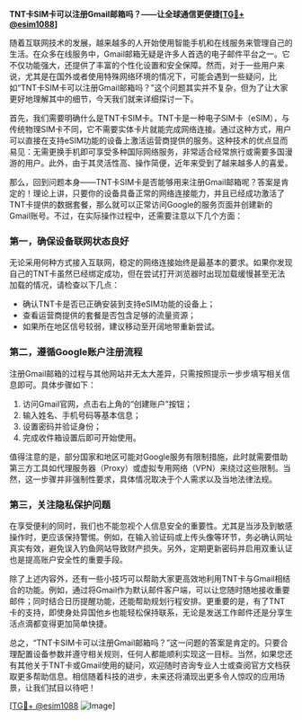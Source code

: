 **TNT卡SIM卡可以注册Gmail邮箱吗？——让全球通信更便捷[[TG💪+ @esim1088](https://t.me/s/esim1088)]**

随着互联网技术的发展，越来越多的人开始使用智能手机和在线服务来管理自己的生活。在众多在线服务中，Gmail邮箱无疑是许多人首选的电子邮件平台之一。它不仅功能强大，还提供了丰富的个性化设置和安全保障。然而，对于一些用户来说，尤其是在国外或者使用特殊网络环境的情况下，可能会遇到一些疑问，比如“TNT卡SIM卡可以注册Gmail邮箱吗？”这个问题其实并不复杂，但为了让大家更好地理解其中的细节，今天我们就来详细探讨一下。

首先，我们需要明确什么是TNT卡SIM卡。TNT卡是一种电子SIM卡（eSIM），与传统物理SIM卡不同，它不需要实体卡片就能完成网络连接。通过这种方式，用户可以直接在支持eSIM功能的设备上激活运营商提供的服务。这种技术的优点显而易见：无需更换手机即可享受多种国际网络服务，非常适合经常旅行或需要多国漫游的用户。此外，由于其灵活性高、操作简便，近年来受到了越来越多人的喜爱。

那么，回到问题本身——TNT卡SIM卡是否能够用来注册Gmail邮箱呢？答案是肯定的！理论上讲，只要你的设备具备正常的网络连接能力，并且已经成功激活了TNT卡提供的数据套餐，那么就可以正常访问Google的服务页面并创建新的Gmail账号。不过，在实际操作过程中，还需要注意以下几个方面：

### 第一，确保设备联网状态良好
无论采用何种方式接入互联网，稳定的网络连接始终是最基本的要求。如果你发现自己的TNT卡虽然已经绑定成功，但在尝试打开浏览器时出现加载缓慢甚至无法加载的情况，请检查以下几点：
- 确认TNT卡是否已正确安装到支持eSIM功能的设备上；
- 查看运营商提供的套餐是否包含足够的流量资源；
- 如果所在地区信号较弱，建议移动至开阔地带重新尝试。

### 第二，遵循Google账户注册流程
注册Gmail邮箱的过程与其他网站并无太大差异，只需按照提示一步步填写相关信息即可。具体步骤如下：
1. 访问Gmail官网，点击右上角的“创建账户”按钮；
2. 输入姓名、手机号码等基本信息；
3. 设置密码并验证身份；
4. 完成收件箱设置后即可开始使用。

值得注意的是，部分国家和地区可能对Google服务有限制措施，此时就需要借助第三方工具如代理服务器（Proxy）或虚拟专用网络（VPN）来绕过这些限制。当然，这一步骤并非强制性要求，具体情况取决于个人需求以及当地法律法规。

### 第三，关注隐私保护问题
在享受便利的同时，我们也不能忽视个人信息安全的重要性。尤其是当涉及到敏感操作时，更应该保持警惕。例如，在输入验证码或上传头像等环节，务必确认网址真实有效，避免误入钓鱼网站导致财产损失。另外，定期更新密码并启用双重认证也是提高账户安全性的重要手段。

除了上述内容外，还有一些小技巧可以帮助大家更高效地利用TNT卡与Gmail相结合的功能。例如，通过将Gmail作为默认邮件客户端，可以让您随时随地接收重要邮件；同时结合日历提醒功能，还能帮助规划行程安排。更重要的是，有了TNT卡的支持，即使身处异国他乡也能轻松保持联系，无论是发送工作邮件还是分享生活点滴都变得更加简单快捷。

总之，“TNT卡SIM卡可以注册Gmail邮箱吗？”这一问题的答案是肯定的。只要合理配置设备参数并遵守相关规则，任何人都能顺利实现这一目标。当然，如果您还有其他关于TNT卡或Gmail使用的疑问，欢迎随时咨询专业人士或查阅官方文档获取更多帮助信息。相信随着科技的进步，未来还将涌现出更多令人惊叹的应用场景，让我们拭目以待吧！

[[TG💪+ @esim1088](https://t.me/s/esim1088) ![Image](https://i.postimg.cc/4NQfJmqS/Snipaste-2025-05-13-00-14-12.png)]